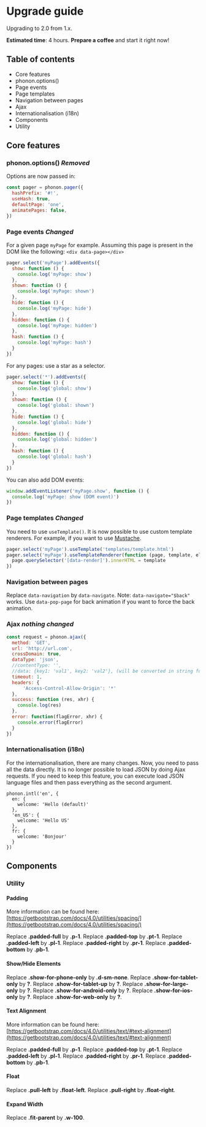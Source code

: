 # Upgrade guide

Upgrading to 2.0 from 1.x.

**Estimated time**: 4 hours.
**Prepare a coffee** and start it right now!

## Table of contents

* Core features
* phonon.options()
* Page events
* Page templates
* Navigation between pages
* Ajax
* Internationalisation (i18n)
* Components
* Utility

## Core features

### phonon.options() <i>Removed</i>

Options are now passed in:

```js
const pager = phonon.pager({
  hashPrefix: '#!',
  useHash: true,
  defaultPage: 'one',
  animatePages: false,
})
```

### Page events <i>Changed</i>

For a given page `myPage` for example.
Assuming this page is present in the DOM like the following: `<div data-page></div>`

```js
pager.select('myPage').addEvents({
  show: function () {
    console.log('myPage: show')
  },
  shown: function () {
    console.log('myPage: shown')
  },
  hide: function () {
    console.log('myPage: hide')
  },
  hidden: function () {
    console.log('myPage: hidden')
  },
  hash: function () {
    console.log('myPage: hash')
  }
})
```

For any pages: use a star as a selector.

```js
pager.select('*').addEvents({
  show: function () {
    console.log('global: show')
  },
  shown: function () {
    console.log('global: shown')
  },
  hide: function () {
    console.log('global: hide')
  },
  hidden: function () {
    console.log('global: hidden')
  },
  hash: function () {
    console.log('global: hash')
  }
})
```

You can also add DOM events:

```js
window.addEventListener('myPage.show', function () {
  console.log('myPage: show (DOM event)')
})
```

### Page templates <i>Changed</i>

You need to use `useTemplate()`.
It is now possible to use custom template renderers.
For example, if you want to use [Mustache](https://mustache.github.io).

```js
pager.select('myPage').useTemplate('templates/template.html')
pager.select('myPage').useTemplateRenderer(function (page, template, elements) {
  page.querySelector('[data-render]').innerHTML = template
})
```

### Navigation between pages

Replace `data-navigation` by `data-navigate`.
Note: `data-navigate="$back"` works.
Use `data-pop-page` for back animation if you want to force the back animation.

### Ajax <i>nothing changed</i>

```js
const request = phonon.ajax({
  method: 'GET',
  url: 'http://url.com',
  crossDomain: true,
  dataType: 'json',
  //contentType: '',
  //data: {key1: 'val1', key2: 'val2'}, (will be converted in string format)
  timeout: 1,
  headers: {
      'Access-Control-Allow-Origin': '*'
  },
  success: function (res, xhr) {
    console.log(res)
  },
  error: function(flagError, xhr) {
    console.error(flagError)
  }
})
```

### Internationalisation (i18n)

For the internationalisation, there are many changes.
Now, you need to pass all the data directly.
It is no longer possible to load JSON by doing Ajax requests.
If you need to keep this feature, you can execute load JSON language files and then
pass everything as the second argument.

```
phonon.intl('en', {
  en: {
    welcome: 'Hello (default)'
  },
  'en_US': {
    welcome: 'Hello US'
  },
  fr: {
    welcome: 'Bonjour'
  }
})
```

## Components

### Utility

#### Padding

More information can be found here: [https://getbootstrap.com/docs/4.0/utilities/spacing/](https://getbootstrap.com/docs/4.0/utilities/spacing/)

Replace **.padded-full** by **.p-1**.
Replace **.padded-top** by **.pt-1**.
Replace **.padded-left** by **.pl-1**.
Replace **.padded-right** by **.pr-1**.
Replace **.padded-bottom** by **.pb-1**.

#### Show/Hide Elements

Replace **.show-for-phone-only** by **.d-sm-none**.
Replace **.show-for-tablet-only** by **?**.
Replace **.show-for-tablet-up** by **?**.
Replace **.show-for-large-only** by **?**.
Replace **.show-for-android-only** by **?**.
Replace **.show-for-ios-only** by **?**.
Replace **.show-for-web-only** by **?**.

#### Text Alignment

More information can be found here: [https://getbootstrap.com/docs/4.0/utilities/text/#text-alignment](https://getbootstrap.com/docs/4.0/utilities/text/#text-alignment)

Replace **.padded-full** by **.p-1**.
Replace **.padded-top** by **.pt-1**.
Replace **.padded-left** by **.pl-1**.
Replace **.padded-right** by **.pr-1**.
Replace **.padded-bottom** by **.pb-1**.

#### Float

Replace **.pull-left** by **.float-left**.
Replace **.pull-right** by **.float-right**.

#### Expand Width

Replace **.fit-parent** by **.w-100**.
